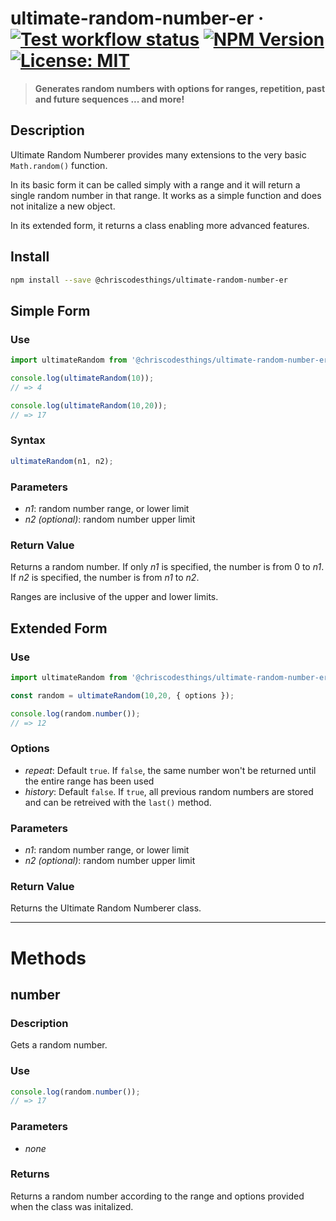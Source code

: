 # ultimate-random-number-er &middot; [![Test workflow status](https://github.com/ChrisCodesThings/ultimate-random-number-er/actions/workflows/test.yml/badge.svg)](../../actions/workflows/test.yml) [![NPM Version](https://img.shields.io/npm/v/@chriscodesthings/ultimate-random-number-er)](https://www.npmjs.com/package/@chriscodesthings/ultimate-random-number-er) [![License: MIT](https://img.shields.io/badge/License-MIT-blue.svg)](https://opensource.org/licenses/MIT)

> **Generates random numbers with options for ranges, repetition, past and future sequences ... and more!**

## Description

Ultimate Random Numberer provides many extensions to the very basic `Math.random()` function.

In its basic form it can be called simply with a range and it will return a single random number in that range. It works as a simple function and does not initalize a new object.

In its extended form, it returns a class enabling more advanced features.

## Install

```sh
npm install --save @chriscodesthings/ultimate-random-number-er
```

## Simple Form

### Use

```js
import ultimateRandom from '@chriscodesthings/ultimate-random-number-er';

console.log(ultimateRandom(10));
// => 4

console.log(ultimateRandom(10,20));
// => 17
```

### Syntax

```js
ultimateRandom(n1, n2);
```

### Parameters
- *n1*: random number range, or lower limit
- *n2 (optional)*: random number upper limit

### Return Value

Returns a random number. If only *n1* is specified, the number is from 0 to *n1*. If *n2* is specified, the number is from *n1* to *n2*.

Ranges are inclusive of the upper and lower limits.

## Extended Form

### Use

```js
import ultimateRandom from '@chriscodesthings/ultimate-random-number-er';

const random = ultimateRandom(10,20, { options });

console.log(random.number());
// => 12
```

### Options

- *repeat*: Default `true`. If `false`, the same number won't be returned until the entire range has been used
- *history*: Default `false`. If `true`, all previous random numbers are stored and can be retreived with the `last()` method.

### Parameters
- *n1*: random number range, or lower limit
- *n2 (optional)*: random number upper limit

### Return Value

Returns the Ultimate Random Numberer class.

---

# Methods

## number

### Description

Gets a random number.

### Use

```js
console.log(random.number());
// => 17
```

### Parameters

- *none*

### Returns

Returns a random number according to the range and options provided when the class was initalized.